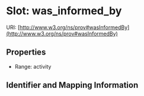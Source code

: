 # Slot: was_informed_by

URI: [http://www.w3.org/ns/prov#wasInformedBy](http://www.w3.org/ns/prov#wasInformedBy)



<!-- no inheritance hierarchy -->


## Properties

 * Range: activity



## Identifier and Mapping Information





